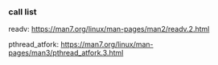 ### call list

readv: https://man7.org/linux/man-pages/man2/readv.2.html

pthread_atfork: https://man7.org/linux/man-pages/man3/pthread_atfork.3.html

